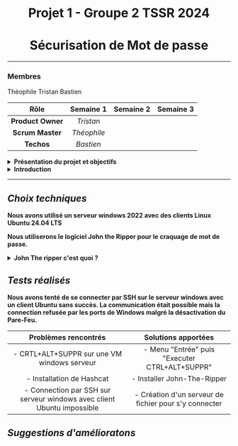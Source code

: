 <div align="center"><h1>Projet 1 - Groupe 2 TSSR 2024</h1></div>
<div align="center"><h1>Sécurisation de Mot de passe</h1></div>

<HR>

### Membres
Théophile Tristan Bastien

| Rôle | Semaine 1 | Semaine 2 | Semaine 3 |
| :-: |:-: |:-: |:-: |
| __Product Owner__ | *Tristan* | | |
| __Scrum Master__ | *Théophile* | | |
| __Techos__ | *Bastien* | | |

<details>
  
<summary><strong><front size="+5">Présentation du projet et objectifs</front></strong></summary>

- Monter un serveur
  
- Connecter un ou plusieurs client(s)

- Récupérer un fichier zippé chiffré sur le serveur
  
- Tester la robustesse du mot de passe à l'aide d'une attaque par dictionnaire
 


</details>

<details>
  <summary><strong> Introduction </summary>
    
> La sécurité des données est une chose essentielle dans la société moderne. Le mot de passe est la première couche de sécurité et elle se doit d'être robuste afin d'empêcher toute intrusion.
    De plus, l'accessibilité aux outils de piratage de mot de passe est ouvert à tous aujourd'hui et est devenu relativement simple pour une personne aguéri.

> C'est un enjeu majeur qui touche particuliers comme professionels et la sensibilisation sur ce sujet est primordiale.
  
  </details>




<HR>

## *__Choix techniques__*

Nous avons utilisé un serveur windows 2022 avec des clients Linux Ubuntu 24.04 LTS

Nous utiliserons le logiciel John the Ripper pour le craquage de mot de passe.

<details><summary><strong>John The ripper c'est quoi ?</strong></summary>
  
- JohnTheRipper est un outil de "cracking" de mots de passe, prenant en charge de nombreux algorithmes de "hash". La version "-jumbo" est une amélioration de cet outil, et permet, entre autres, de récupérer le "hash" des fichiers .zip
  
-  Mode "simple" : L'outil effectue quelques modifications sur le nom d'utilisateur afin de trouver le mot passe (Par exemple, si l'utilisateur s'appelle toto, l'outil essaierait les mots de passe "Wilder", "wilder123", "WiLdeR123', etc ...). Ce mode étant le plus rapide à effectuer, le mot de passe qui serait trouvé avec cette méthode serait un mauvais mot de passe.
  

- Mode incrémental (Ou attaque "brute force"): Dans ce mode, l'outil va essayer toutes les combinaisons de caractères possibles jusqu'à trouver le bon mot de passe. Cette technique est techniquement infaillible, bien que la robustesse du mot de passe influe grandement sur le temps de calcul nécessaire à le trouver. Afin d'augmenter la pertincence de l'algorithme, l'outil va implémenter la recherche des caractères par fréquence d'utilisation, pour rechercher en priorité les caractères les plus utilisés statistiquement.
  

- Attaque par dictionnaire : L'outil essaiera un à un tous les mots contenus dans une liste préalablement chargée (Par défault, la liste password.lst fournie contiens plus de 3000 mots), en leur appliquant les mêmes modifications que dans le mode "simple".
</details>

## *__Tests réalisés__*
Nous avons tenté de se connecter par SSH sur le serveur windows avec un client Ubuntu sans succès. La communication était possible mais la connection refusée par les ports de Windows malgré la désactivation du Pare-Feu. 

| Problèmes rencontrés | Solutions apportées |
| :-: |:-:   |
| - CRTL+ALT+SUPPR sur une VM windows serveur | - Menu "Entrée" puis "Executer CTRL+ALT+SUPPR" |
| - Installation de Hashcat | - Installer John-The-Ripper | 
| - Connection par SSH sur serveur windows avec client Ubuntu impossible | - Création d'un serveur de fichier pour s'y connecter|


## *__Suggestions d'amélioratons__*






